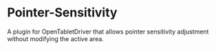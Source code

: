 # Pointer-Sensitivity
A plugin for OpenTabletDriver that allows pointer sensitivity adjustment without modifying the active area.
